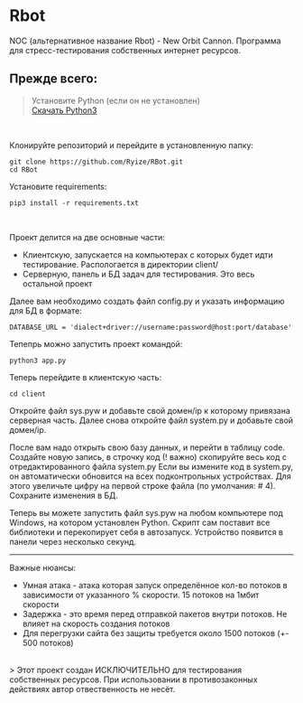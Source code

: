# Rbot

NOC (альтернативное название Rbot) - New Orbit Cannon. Программа для стресс-тестирования собственных интернет ресурсов.

## Прежде всего:

> Установите Python (если он не установлен)<br>
> [Скачать Python3](https://www.python.org/downloads/)

<br>

Клонируйте репозиторий и перейдите в установленную папку:
```
git clone https://github.com/Ryize/RBot.git
cd RBot
```

Установите requirements:
```
pip3 install -r requirements.txt
```
<br>

Проект делится на две основные части:
<ul>
<li>Клиентскую, запускается на компьютерах с которых будет идти тестирование. Распологается в директории client/</li>
<li>Серверную, панель и БД задач для тестирования. Это весь остальной проект</li>
</ul>

Далее вам необходимо создать файл config.py и указать информацию для БД в формате:
```
DATABASE_URL = 'dialect+driver://username:password@host:port/database'
```

Тепепрь можно запустить проект командой:
```
python3 app.py
```

Теперь перейдите в клиентскую часть:
```
cd client
```
Откройте файл sys.pyw и добавьте свой домен/ip к которому привязана серверная часть.
Далее снова откройте файл system.py и добавьте свой домен/ip.

После вам надо открыть свою базу данных, и перейти в таблицу code.
Создайте новую запись, в строчку код (! важно) скопируйте весь код с отредактированного файла system.py
Если вы измените код в system.py, он автоматически обновится на всех подконтрольных устройствах. Для этого увеличьте цифру на первой строке файла (по умолчания: # 4).
Сохраните изменения в БД.

Теперь вы можете запустить файл sys.pyw на любом компьютере под Windows, на котором установлен Python. Скрипт сам поставит все библиотеки и перекопирует себя в автозапуск.
Устройство появится в панели через несколько секунд.

<hr>
Важные нюансы:
<ul>
  <li>Умная атака - атака которая запуск определённое кол-во потоков в зависимости от указанного % скорости. 15 потоков на 1мбит скорости</li>
  <li>Задержка - это время перед отправкой пакетов внутри потоков. Не влияет на скорость создания потоков</li>
  <li>Для перегрузки сайта без защиты требуется около 1500 потоков (+- 500 потоков)</li>
</ul>

<br>
> Этот проект создан ИСКЛЮЧИТЕЛЬНО для тестирования собственных ресурсов. При использовании в противозаконных действиях автор отвественность не несёт.
